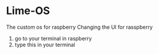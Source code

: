 # Lime-OS
The custom os for raspberry
Changing the UI for rasspberry
1. go to your terminal in raspberry
2. type this in your terminal

